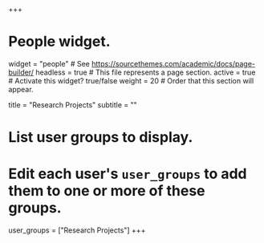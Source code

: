 +++
# People widget.
widget = "people"  # See https://sourcethemes.com/academic/docs/page-builder/
headless = true  # This file represents a page section.
active = true  # Activate this widget? true/false
weight = 20  # Order that this section will appear.

title = "Research Projects"
subtitle = ""

# List user groups to display.
#   Edit each user's `user_groups` to add them to one or more of these groups.
user_groups = ["Research Projects"]
+++
